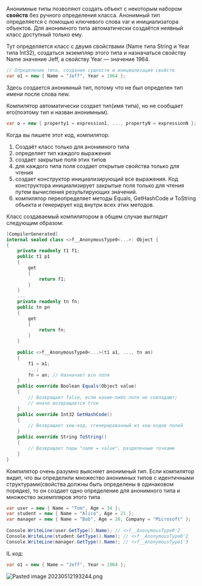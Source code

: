 Анонимные типы позволяют создать объект с некоторым набором **свойств** без ручного определения класса. Анонимный тип определяется с помощью ключевого слова var и инициализатора объектов. Для анонимного типа автоматически создаётся неявный класс доступный только ему.

Тут определяется класс с двумя свойствами (Name типа String и Year типа Int32), создаться экземпляр этого типа и назначаться свойству Name значение Jeff, а свойству Year — значение 1964.
```csharp
// Определение типа, создание сущности и инициализация свойств 
var o1 = new { Name = "Jeff", Year = 1964 };
```

Здесь создается анонимный тип, потому что не был определен тип имени после слова new.

Компилятор автоматически создает тип(имя типа), но не сообщает его(поэтому тип и назван анонимным).

```csharp
var o = new { property1 = expression1, ..., propertyN = expressionN };
```

Когда вы пишете этот код, компилятор:
1. Создаёт класс только для анонимного типа
2. определяет тип каждого выражения
3. создает закрытые поля этих типов 
4. для каждого типа поля создает открытые свойства только для чтения 
5. создает конструктор инициализирующий все выражения. Код конструктора инициализирует закрытые поля только для чтения путем вычисления результирующих значений.
6. компилятор переопределяет методы Equals, GetHashCode и ToString объекта и генерирует код внутри всех этих методов.

Класс создаваемый компилятором в общем случае выглядит следующим образом:

```csharp
[CompilerGenerated]
internal sealed class <>f__AnonymousType0<...>: Object {
{
	private readonly t1 f1;
	public t1 p1 
	{ 
		get 
		{ 
			return f1; 
		} 
	}
	...
	private readonly tn fn;
	public tn pn 
	{ 
		get 
		{ 
			return fn; 
		} 
	}
	
	public <>f__AnonymousType0<...>(t1 a1, ..., tn an) 
	{
		f1 = a1; 
		...; 
		fn = an; // Назначает все поля
	}
	public override Boolean Equals(Object value)
	{
		// Возвращает false, если какие-либо поля не совпадают;
		// иначе возвращается true
	}
	public override Int32 GetHashCode()
	{
		// Возвращает хеш-код, сгенерированный из хеш-кодов полей
	}
	public override String ToString()
	{
		// Возвращает пары "name = value", разделенные точками
	}
}
```

Компилятор очень разумно выясняет анонимный тип. Если компилятор видит, что вы определили множество анонимных типов с идентичными структурами(свойства должны быть определены в одинаковом порядке), то он создает одно определение для анонимного типа и множество экземпляров этого типа

```csharp
var user = new { Name = "Tom", Age = 34 };
var student = new { Name = "Alice", Age = 21 };
var manager = new { Name = "Bob", Age = 26, Company = "Microsoft" };
 
Console.WriteLine(user.GetType().Name); // <>f__AnonymousType0'2
Console.WriteLine(student.GetType().Name); // <>f__AnonymousType0'2
Console.WriteLine(manager.GetType().Name); // <>f__AnonymousType1'3
```

IL код:
```csharp
var o1 = new { Name = "Jeff", Year = 1964 };
```
![Pasted image 20230512193244.png](/img/user/Files/Image/Pasted%20image%2020230512193244.png)
